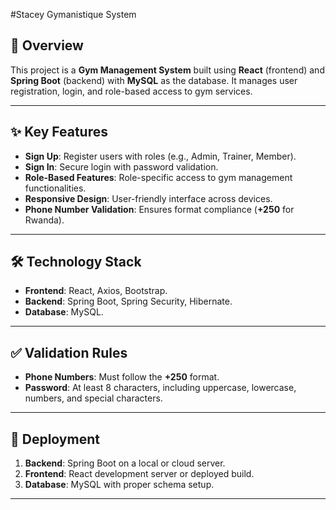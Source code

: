 #Stacey Gymanistique System

## 🌟 Overview
This project is a **Gym Management System** built using **React** (frontend) and **Spring Boot** (backend) with **MySQL** as the database. It manages user registration, login, and role-based access to gym services.

---

## ✨ Key Features
- **Sign Up**: Register users with roles (e.g., Admin, Trainer, Member).
- **Sign In**: Secure login with password validation.
- **Role-Based Features**: Role-specific access to gym management functionalities.
- **Responsive Design**: User-friendly interface across devices.
- **Phone Number Validation**: Ensures format compliance (**+250** for Rwanda).

---

## 🛠️ Technology Stack
- **Frontend**: React, Axios, Bootstrap.
- **Backend**: Spring Boot, Spring Security, Hibernate.
- **Database**: MySQL.

---

## ✅ Validation Rules
- **Phone Numbers**: Must follow the **+250** format.
- **Password**: At least 8 characters, including uppercase, lowercase, numbers, and special characters.

---

## 🚀 Deployment
1. **Backend**: Spring Boot on a local or cloud server.
2. **Frontend**: React development server or deployed build.
3. **Database**: MySQL with proper schema setup.

---
